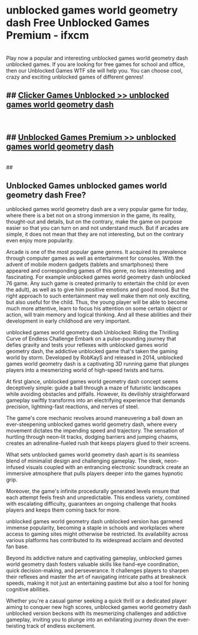 # unblocked games world geometry dash  Free Unblocked Games Premium - ifxcm <br>
<br>
Play now a popular and interesting unblocked games world geometry dash unblocked games. If you are looking for free games for school and office, then our Unblocked Games WTF site will help you. You can choose cool, crazy and exciting unblocked games of different genres!


## ##  [Clicker Games Unblocked >> unblocked games world geometry dash](http://freeplayer.one?title=unblocked_games_world_geometry_dash&ref=UGames)
  <br>

##  ## [Unblocked Games Premium >> unblocked games world geometry dash](http://freeplayer.one?title=unblocked_games_world_geometry_dash&ref=UGames)
  <br>
  ##



## Unblocked Games unblocked games world geometry dash Free?

unblocked games world geometry dash are a very popular game for today, where there is a bet not on a strong immersion in the game, its reality, thought-out and details, but on the contrary, make the game on purpose easier so that you can turn on and not understand much. But if arcades are simple, it does not mean that they are not interesting, but on the contrary even enjoy more popularity.

Arcade is one of the most popular game genres. It acquired its prevalence through computer games as well as entertainment for consoles. With the advent of mobile modern gadgets (tablets and smartphones) there appeared and corresponding games of this genre, no less interesting and fascinating. For example unblocked games world geometry dash unblocked 76 game. Any such game is created primarily to entertain the child (or even the adult), as well as to give him positive emotions and good mood. But the right approach to such entertainment may well make them not only exciting, but also useful for the child. Thus, the young player will be able to become much more attentive, learn to focus his attention on some certain object or action, will train memory and logical thinking. And all these abilities and their development in early childhood are very important.

unblocked games world geometry dash Unblocked: Riding the Thrilling Curve of Endless Challenge
Embark on a pulse-pounding journey that defies gravity and tests your reflexes with unblocked games world geometry dash, the addictive unblocked game that's taken the gaming world by storm. Developed by RobKayS and released in 2014, unblocked games world geometry dash is a captivating 3D running game that plunges players into a mesmerizing world of high-speed twists and turns.

At first glance, unblocked games world geometry dash concept seems deceptively simple: guide a ball through a maze of futuristic landscapes while avoiding obstacles and pitfalls. However, its devilishly straightforward gameplay swiftly transforms into an electrifying experience that demands precision, lightning-fast reactions, and nerves of steel.

The game's core mechanic revolves around maneuvering a ball down an ever-steepening unblocked games world geometry dash, where every movement dictates the impending speed and trajectory. The sensation of hurtling through neon-lit tracks, dodging barriers and jumping chasms, creates an adrenaline-fueled rush that keeps players glued to their screens.

What sets unblocked games world geometry dash apart is its seamless blend of minimalist design and challenging gameplay. The sleek, neon-infused visuals coupled with an entrancing electronic soundtrack create an immersive atmosphere that pulls players deeper into the games hypnotic grip.

Moreover, the game's infinite procedurally generated levels ensure that each attempt feels fresh and unpredictable. This endless variety, combined with escalating difficulty, guarantees an ongoing challenge that hooks players and keeps them coming back for more.

unblocked games world geometry dash unblocked version has garnered immense popularity, becoming a staple in schools and workplaces where access to gaming sites might otherwise be restricted. Its availability across various platforms has contributed to its widespread acclaim and devoted fan base.

Beyond its addictive nature and captivating gameplay, unblocked games world geometry dash fosters valuable skills like hand-eye coordination, quick decision-making, and perseverance. It challenges players to sharpen their reflexes and master the art of navigating intricate paths at breakneck speeds, making it not just an entertaining pastime but also a tool for honing cognitive abilities.

Whether you're a casual gamer seeking a quick thrill or a dedicated player aiming to conquer new high scores, unblocked games world geometry dash unblocked version beckons with its mesmerizing challenges and addictive gameplay, inviting you to plunge into an exhilarating journey down the ever-twisting track of endless excitement.